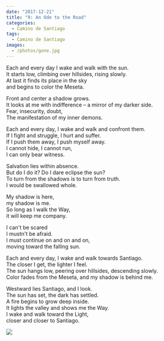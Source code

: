 ```yaml
---
date: "2017-12-21"
title: "9: An Ode to the Road"
categories:
  - Camino de Santiago
tags: 
  - Camino de Santiago
images:
  - /photos/gone.jpg
---
```


Each and every day I wake and walk with the sun.<br>
It starts low, climbing over hillsides, rising slowly.<br>
At last it finds its place in the sky<br>
and begins to color the Meseta.

Front and center a shadow grows.<br>
It looks at me with indifference – a mirror of my darker side.<br>
Fear, insecurity, doubt,<br>
The manifestation of my inner demons.

Each and every day, I wake and walk and confront them.<br>
If I fight and struggle, I hurt and suffer.<br>
If I push them away, I push myself away.<br>
I cannot hide, I cannot run,<br>
I can only bear witness.

Salvation lies within absence. <br>
But do I do it? Do I dare eclipse the sun?<br>
To turn from the shadows is to turn from truth.<br>
I would be swallowed whole.

My shadow is here,<br>
my shadow is me.<br>
So long as I walk the Way,<br>
it will keep me company.

I can't be scared<br>
I mustn't be afraid.<br>
I must continue on and on and on,<br>
moving toward the falling sun.

Each and every day, I wake and walk towards Santiago.<br>
The closer I get, the lighter I feel.<br>
The sun hangs low, peering over hillsides, descending slowly.<br>
Color fades from the Meseta, and my shadow is behind me.

Westward lies Santiago, and I look.<br>
The sun has set, the dark has settled.<br>
A fire begins to grow deep inside.<br>
It lights the valley and shows me the Way.<br>
I wake and walk toward the Light,<br>
closer and closer to Santiago.

![](/photos/ode.jpg)